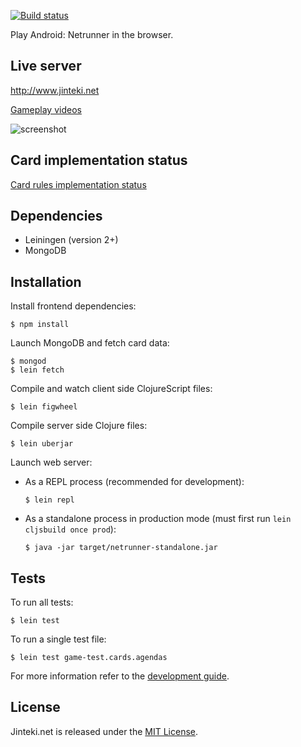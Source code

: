 [![Build status](https://circleci.com/gh/mtgred/netrunner/tree/master.svg?style=shield)](https://circleci.com/gh/mtgred/netrunner)

Play Android: Netrunner in the browser.

## Live server

http://www.jinteki.net

[Gameplay videos](https://www.youtube.com/results?search_query=jinteki.net)

![screenshot](http://i.imgur.com/xkxOMHc.jpg)


## Card implementation status


[Card rules implementation status](https://docs.google.com/spreadsheets/d/1ICv19cNjSaW9C-DoEEGH3iFt09PBTob4CAutGex0gnE/pubhtml)


## Dependencies

* Leiningen (version 2+)
* MongoDB


## Installation

Install frontend dependencies:

```
$ npm install
```

Launch MongoDB and fetch card data:

```
$ mongod
$ lein fetch
```

Compile and watch client side ClojureScript files:

```
$ lein figwheel
```

Compile server side Clojure files:

```
$ lein uberjar
```

Launch web server:

* As a REPL process (recommended for development):
    ```
    $ lein repl
    ```
* As a standalone process in production mode (must first run `lein cljsbuild once prod`):
    ```
    $ java -jar target/netrunner-standalone.jar
    ```



## Tests

To run all tests:

```
$ lein test
```

To run a single test file:
```
$ lein test game-test.cards.agendas
```


For more information refer to the [development guide](https://github.com/mtgred/netrunner/wiki/Getting-Started-with-Development).

## License

Jinteki.net is released under the [MIT License](http://www.opensource.org/licenses/MIT).
